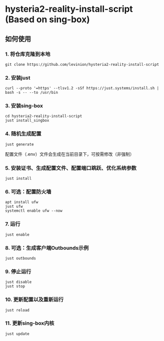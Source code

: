 # hysteria2-reality-install-script (Based on sing-box)

## 如何使用

### 1. 将仓库克隆到本地

```shell
git clone https://github.com/levinion/hysteria2-reality-install-script
```

### 2. 安装just

```shell
curl --proto '=https' --tlsv1.2 -sSf https://just.systems/install.sh | bash -s -- --to /usr/bin
```

### 3. 安装sing-box

```shell
cd hysteria2-reality-install-script
just install_singbox
```

### 4. 随机生成配置

```shell
just generate
```

配置文件（.env）文件会生成在当前目录下，可按需修改（非强制）

### 5. 安装证书、生成配置文件、配置端口跳跃、优化系统参数

```shell
just install
```

### 6. 可选：配置防火墙

```shell
apt install ufw
just ufw
systemctl enable ufw --now
```

### 7. 运行

```shell
just enable
```

### 8. 可选：生成客户端Outbounds示例

```shell
just outbounds
```

### 9. 停止运行

```shell
just disable
just stop
```

### 10. 更新配置以及重新运行

```shell
just reload
```

### 11. 更新sing-box内核

```shell
just update

```

